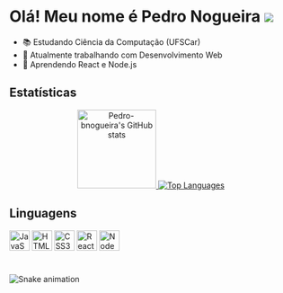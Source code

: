# Olá! Meu nome é Pedro Nogueira ![](https://user-images.githubusercontent.com/18350557/176309783-0785949b-9127-417c-8b55-ab5a4333674e.gif)

* 📚 Estudando Ciência da Computação (UFSCar)
* 🚀 Atualmente trabalhando com Desenvolvimento Web
* 🧠 Aprendendo React e Node.js

 

## Estatísticas
<div align="center">
  <a href="http://www.github.com/Pedro-bnogueira">
  
  <img src="https://github-readme-stats-pedro-bnogueira.vercel.app/api?username=Pedro-bnogueira&show_icons=true&hide_title=true&title_color=40b581&text_color=ffffff&icon_color=40b581&bg_color=1c1917&disable_animations=false&hide_border=true&show_icons=true" height="140" alt="Pedro-bnogueira's GitHub stats" />
 

  
  <img src="https://github-readme-stats-pedro-bnogueira.vercel.app/api/top-langs/?username=Pedro-bnogueira&langs_count=4&title_color=40b581&text_color=ffffff&icon_color=40b581&bg_color=1c1917&hide_border=true&locale=en&card_width=320&layout=compact&card_heigth=300&custom_title=Top%20%Languages" heigth="200" alt="Top Languages"/>
 
  </a>
  
</div>

## Linguagens

<div style="display: inline_block">
 
 <img src="https://raw.githubusercontent.com/danielcranney/readme-generator/main/public/icons/skills/javascript-colored.svg" width="36" height="36" alt="JavaScript" 
 />
 <img src="https://raw.githubusercontent.com/danielcranney/readme-generator/main/public/icons/skills/html5-colored.svg" width="36" height="36" alt="HTML5" />
 <img src="https://raw.githubusercontent.com/danielcranney/readme-generator/main/public/icons/skills/css3-colored.svg" width="36" height="36" alt="CSS3" />
 <img src="https://raw.githubusercontent.com/danielcranney/readme-generator/main/public/icons/skills/react-colored.svg" width="36" height="36" alt="React" />
 <img src="https://raw.githubusercontent.com/danielcranney/readme-generator/main/public/icons/skills/nodejs-colored.svg" width="36" height="36" alt="NodeJS" />

</div>

###

<br clear="both">

<img src="https://raw.githubusercontent.com/Pedro-bnogueira/Pedro-bnogueira/output/snake.svg" alt="Snake animation" />

###
